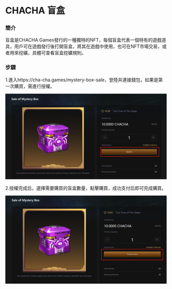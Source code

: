 # CHACHA 盲盒

### 簡介

盲盒是CHACHA Games發行的一種獨特的NFT，每個盲盒代表一個特有的遊戲道具，用戶可在遊戲發行後打開盲盒，將其在遊戲中使用，也可在NFT市場交易，或者用來挖礦，具體可查看盲盒挖礦規則。



### 步驟

1.進入https://cha-cha.games/mystery-box-sale，登陸并連接錢包，如果是第一次購買，需進行授權。

![](.gitbook/assets/blindbox1.png)

2.授權完成后，選擇需要購買的盲盒數量，點擊購買，成功支付后即可完成購買。

![](.gitbook/assets/blindbox2.png)
